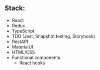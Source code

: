 ## Stack:

* React
* Redux
* TypeScript
* TDD (Jest, Snapshot testing, Storybook)
* RestAPI
* MaterialUI
* HTML/CSS
* Functional components
  * React hooks
